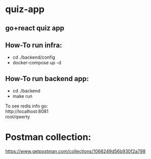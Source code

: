 # quiz-app
## go+react quiz app  
## How-To run infra:  
 * cd ./backend/config  
 * docker-compose up -d  

## How-To run backend app:  
 * cd ./backend  
 * make run
  
To see redis info go:  
http://localhost:8081  
root/qwerty  

# Postman collection:
https://www.getpostman.com/collections/1066249d56b930f2a798
